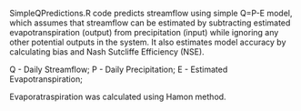 SimpleQPredictions.R code predicts streamflow using simple Q=P-E model, which assumes that streamflow can be estimated by subtracting estimated evapotranspiration (output) from precipitation (input) while ignoring any other potential outputs in the system. It also estimates model accuracy by calculating bias and Nash Sutcliffe Efficiency (NSE).

Q - Daily Streamflow; 
P - Daily Precipitation; 
E - Estimated Evapotranspiration; 

Evaporatraspiration was calculated using Hamon method.
